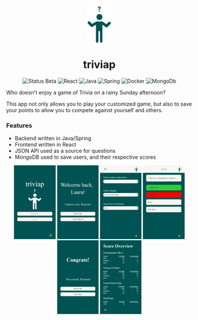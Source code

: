 <p align=center>
  <img alt="Logo" src="screenshots/greenMan.png" height="100"/>
</p>


<h1 align=center>
triviap
</h1>

<p align=center>
  <img alt="Status Beta" src="https://img.shields.io/badge/Status-Beta-green.svg?style=flat"/>
<img alt="React" src="https://img.shields.io/badge/-React-blue?logo=react&style=flat"/>  
<img alt="Java" src="https://img.shields.io/badge/-Java-brown?logo=java&style=flat"/> 
<img alt="Spring" src="https://img.shields.io/badge/-Spring-lightgrey?logo=spring&style=flat"/>  
<img alt="Docker" src="https://img.shields.io/badge/-Docker-grey?logo=docker&style=flat"/>  
<img alt="MongoDb" src="https://img.shields.io/badge/-MongoDb-green?logo=mongodb&style=flat"/>
</p>

Who doesn't enjoy a game of Trivia on a rainy Sunday afternoon?

This app not only allows you to play your customized game, but also to save your points to allow you to compete against
yourself and others.

### Features

- Backend written in Java/Spring
- Frontend written in React
- JSON API used as a source for questions
- MongoDB used to save users, and their respective scores


<p align=center>
    <img alt="Login" src="screenshots/Screenshot_Login.PNG" height="200"/>
    <img alt="Welcome" src="screenshots/Screenshot_Welcome.png" height="200"/>
    <img alt="Selector" src="screenshots/Screenshot_Selector.png" height="200"/>
    <img alt="Game" src="screenshots/Screenshot_Game.png" height="200"/>
    <img alt="Results" src="screenshots/Screenshot_Congratulations.png" height="200"/>
    <img alt="ScoreOverview" src="screenshots/Screenshot_ScoreOverview.png" height="200"/>
</p>